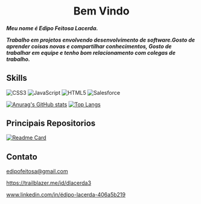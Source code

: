 
<h1 align="center">Bem Vindo</hi>

<h5>  Meu nome é Edipo Feitosa Lacerda.


Trabalho em projetos envolvendo desenvolvimento de software.Gosto de aprender coisas novas e compartilhar conhecimentos, Gosto de trabalhar em equipe e tenho bom relacionamento com colegas de trabalho.</h5>
## Skills
![CSS3](https://img.shields.io/badge/css3-%231572B6.svg?style=for-the-badge&logo=css3&logoColor=white)
![JavaScript](https://img.shields.io/badge/javascript-%23323330.svg?style=for-the-badge&logo=javascript&logoColor=%23F7DF1E)
![HTML5](https://img.shields.io/badge/html5-%23E34F26.svg?style=for-the-badge&logo=html5&logoColor=white)
![Salesforce](https://img.shields.io/badge/Salesforce-2962FF?style=for-the-badge&logo=hashnode&logoColor=white)

[![Anurag's GitHub stats](https://github-readme-stats.vercel.app/api?username=Lacerdainfo&show_icons=true&theme=tokyonight)](https://github.com/anuraghazra/github-readme-stats)
[![Top Langs](https://github-readme-stats.vercel.app/api/top-langs/?username=Lacerdainfo&theme=tokyonight)](https://github.com/Lacerdainfo/github-readme-stats)
## Principais Repositorios
[![Readme Card](https://github-readme-stats.vercel.app/api/pin/?username=Lacerdainfo&repo=Gerdor-de-senhas-JS&theme=tokyonight)](https://github.com/Lacerdainfo/Gerdor-de-senhas-JS)
## Contato
edipofeitosa@gmail.com

https://trailblazer.me/id/dlacerda3

www.linkedin.com/in/édipo-lacerda-406a5b219


